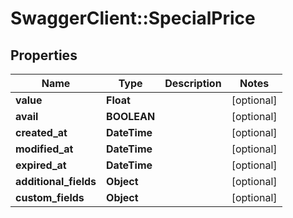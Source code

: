 # SwaggerClient::SpecialPrice

## Properties
Name | Type | Description | Notes
------------ | ------------- | ------------- | -------------
**value** | **Float** |  | [optional] 
**avail** | **BOOLEAN** |  | [optional] 
**created_at** | **DateTime** |  | [optional] 
**modified_at** | **DateTime** |  | [optional] 
**expired_at** | **DateTime** |  | [optional] 
**additional_fields** | **Object** |  | [optional] 
**custom_fields** | **Object** |  | [optional] 


